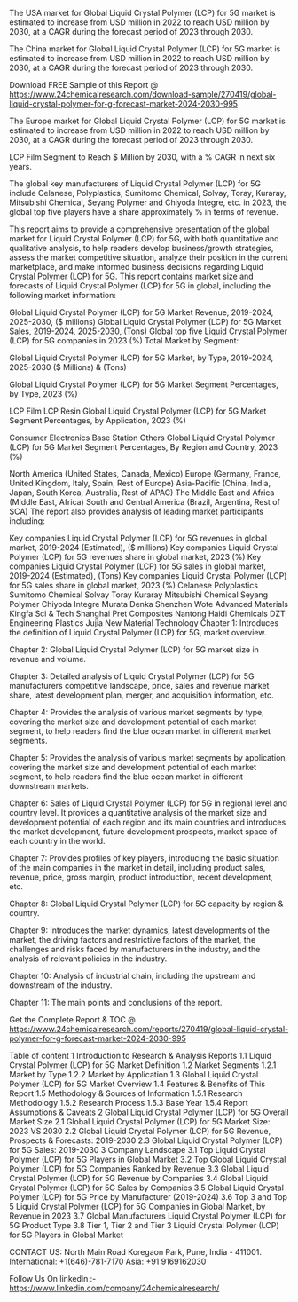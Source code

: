 The USA market for Global Liquid Crystal Polymer (LCP) for 5G market is estimated to increase from USD million in 2022 to reach USD million by 2030, at a CAGR during the forecast period of 2023 through 2030.

The China market for Global Liquid Crystal Polymer (LCP) for 5G market is estimated to increase from USD million in 2022 to reach USD million by 2030, at a CAGR during the forecast period of 2023 through 2030.

Download FREE Sample of this Report @ https://www.24chemicalresearch.com/download-sample/270419/global-liquid-crystal-polymer-for-g-forecast-market-2024-2030-995

The Europe market for Global Liquid Crystal Polymer (LCP) for 5G market is estimated to increase from USD million in 2022 to reach USD million by 2030, at a CAGR during the forecast period of 2023 through 2030.

LCP Film Segment to Reach $ Million by 2030, with a % CAGR in next six years.

The global key manufacturers of Liquid Crystal Polymer (LCP) for 5G include Celanese, Polyplastics, Sumitomo Chemical, Solvay, Toray, Kuraray, Mitsubishi Chemical, Seyang Polymer and Chiyoda Integre, etc. in 2023, the global top five players have a share approximately % in terms of revenue.

This report aims to provide a comprehensive presentation of the global market for Liquid Crystal Polymer (LCP) for 5G, with both quantitative and qualitative analysis, to help readers develop business/growth strategies, assess the market competitive situation, analyze their position in the current marketplace, and make informed business decisions regarding Liquid Crystal Polymer (LCP) for 5G. This report contains market size and forecasts of Liquid Crystal Polymer (LCP) for 5G in global, including the following market information:

Global Liquid Crystal Polymer (LCP) for 5G Market Revenue, 2019-2024, 2025-2030, ($ millions)
Global Liquid Crystal Polymer (LCP) for 5G Market Sales, 2019-2024, 2025-2030, (Tons)
Global top five Liquid Crystal Polymer (LCP) for 5G companies in 2023 (%)
Total Market by Segment:

Global Liquid Crystal Polymer (LCP) for 5G Market, by Type, 2019-2024, 2025-2030 ($ Millions) & (Tons)

Global Liquid Crystal Polymer (LCP) for 5G Market Segment Percentages, by Type, 2023 (%)

LCP Film
LCP Resin
Global Liquid Crystal Polymer (LCP) for 5G Market Segment Percentages, by Application, 2023 (%)

Consumer Electronics
Base Station
Others
Global Liquid Crystal Polymer (LCP) for 5G Market Segment Percentages, By Region and Country, 2023 (%)

North America (United States, Canada, Mexico)
Europe (Germany, France, United Kingdom, Italy, Spain, Rest of Europe)
Asia-Pacific (China, India, Japan, South Korea, Australia, Rest of APAC)
The Middle East and Africa (Middle East, Africa)
South and Central America (Brazil, Argentina, Rest of SCA)
The report also provides analysis of leading market participants including:

Key companies Liquid Crystal Polymer (LCP) for 5G revenues in global market, 2019-2024 (Estimated), ($ millions)
Key companies Liquid Crystal Polymer (LCP) for 5G revenues share in global market, 2023 (%)
Key companies Liquid Crystal Polymer (LCP) for 5G sales in global market, 2019-2024 (Estimated), (Tons)
Key companies Liquid Crystal Polymer (LCP) for 5G sales share in global market, 2023 (%)
Celanese
Polyplastics
Sumitomo Chemical
Solvay
Toray
Kuraray
Mitsubishi Chemical
Seyang Polymer
Chiyoda Integre
Murata
Denka
Shenzhen Wote Advanced Materials
Kingfa Sci & Tech
Shanghai Pret Composites
Nantong Haidi Chemicals
DZT Engineering Plastics
Jujia New Material Technology
Chapter 1: Introduces the definition of Liquid Crystal Polymer (LCP) for 5G, market overview.

Chapter 2: Global Liquid Crystal Polymer (LCP) for 5G market size in revenue and volume.

Chapter 3: Detailed analysis of Liquid Crystal Polymer (LCP) for 5G manufacturers competitive landscape, price, sales and revenue market share, latest development plan, merger, and acquisition information, etc.

Chapter 4: Provides the analysis of various market segments by type, covering the market size and development potential of each market segment, to help readers find the blue ocean market in different market segments.

Chapter 5: Provides the analysis of various market segments by application, covering the market size and development potential of each market segment, to help readers find the blue ocean market in different downstream markets.

Chapter 6: Sales of Liquid Crystal Polymer (LCP) for 5G in regional level and country level. It provides a quantitative analysis of the market size and development potential of each region and its main countries and introduces the market development, future development prospects, market space of each country in the world.

Chapter 7: Provides profiles of key players, introducing the basic situation of the main companies in the market in detail, including product sales, revenue, price, gross margin, product introduction, recent development, etc.

Chapter 8: Global Liquid Crystal Polymer (LCP) for 5G capacity by region & country.

Chapter 9: Introduces the market dynamics, latest developments of the market, the driving factors and restrictive factors of the market, the challenges and risks faced by manufacturers in the industry, and the analysis of relevant policies in the industry.

Chapter 10: Analysis of industrial chain, including the upstream and downstream of the industry.

Chapter 11: The main points and conclusions of the report.

Get the Complete Report & TOC @ https://www.24chemicalresearch.com/reports/270419/global-liquid-crystal-polymer-for-g-forecast-market-2024-2030-995

Table of content
1 Introduction to Research & Analysis Reports
1.1 Liquid Crystal Polymer (LCP) for 5G Market Definition
1.2 Market Segments
1.2.1 Market by Type
1.2.2 Market by Application
1.3 Global Liquid Crystal Polymer (LCP) for 5G Market Overview
1.4 Features & Benefits of This Report
1.5 Methodology & Sources of Information
1.5.1 Research Methodology
1.5.2 Research Process
1.5.3 Base Year
1.5.4 Report Assumptions & Caveats
2 Global Liquid Crystal Polymer (LCP) for 5G Overall Market Size
2.1 Global Liquid Crystal Polymer (LCP) for 5G Market Size: 2023 VS 2030
2.2 Global Liquid Crystal Polymer (LCP) for 5G Revenue, Prospects & Forecasts: 2019-2030
2.3 Global Liquid Crystal Polymer (LCP) for 5G Sales: 2019-2030
3 Company Landscape
3.1 Top Liquid Crystal Polymer (LCP) for 5G Players in Global Market
3.2 Top Global Liquid Crystal Polymer (LCP) for 5G Companies Ranked by Revenue
3.3 Global Liquid Crystal Polymer (LCP) for 5G Revenue by Companies
3.4 Global Liquid Crystal Polymer (LCP) for 5G Sales by Companies
3.5 Global Liquid Crystal Polymer (LCP) for 5G Price by Manufacturer (2019-2024)
3.6 Top 3 and Top 5 Liquid Crystal Polymer (LCP) for 5G Companies in Global Market, by Revenue in 2023
3.7 Global Manufacturers Liquid Crystal Polymer (LCP) for 5G Product Type
3.8 Tier 1, Tier 2 and Tier 3 Liquid Crystal Polymer (LCP) for 5G Players in Global Market

CONTACT US:
North Main Road Koregaon Park, Pune, India - 411001.
International: +1(646)-781-7170
Asia: +91 9169162030

Follow Us On linkedin :- https://www.linkedin.com/company/24chemicalresearch/
